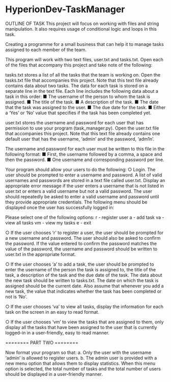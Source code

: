 # HyperionDev-TaskManager
OUTLINE OF TASK 
This project will focus on working with files and string manipulation. 
It also requires usage of conditional logic and loops in this task.

Creating a programme for a small business that can help it to manage tasks assigned to each member of the team.

This program will work with two text files, user.txt and tasks.txt. Open each of the files that accompany this project and take note of the following:

tasks.txt stores a list of all the tasks that the team is working on.
Open the tasks.txt file that accompanies this project. 
Note that this text file already contains data about two tasks. 
The data for each task is stored on a separate line in the text file. 
Each line includes the following data about a task in this order:
■ The username of the person to whom the task is assigned.
■ The title of the task.
■ A description of the task.
■ The date that the task was assigned to the user.
■ The due date for the task.
■ Either a ‘Yes’ or ‘No’ value that specifies if the task has been
completed yet.

user.txt stores the username and password for each user that has permission to use your program (task_manager.py). 
Open the user.txt file that accompanies this project. 
Note that this text file already contains one default user that has the username, ‘admin’ and the password, ‘adm1n’.

The username and password for each user must be written to this file in the following format:
■ First, the username followed by a comma, a space and then the password.
■ One username and corresponding password per line.

Your program should allow your users to do the following:
○ Login. The user should be prompted to enter a username and password.
A list of valid usernames and passwords are stored in a text file called user.txt.
Display an appropriate error message if the user enters a username that is not listed in user.txt or enters a valid username but not a valid password.
The user should repeatedly be asked to enter a valid username and password until they provide appropriate credentials.
The following menu should be displayed once the user has successfully logged in:

Please select one of the following options:
r - register user
a - add task
va - view all tasks
vm - view my tasks
e - exit

○ If the user chooses ‘r’ to register a user, the user should be prompted for a new username and password.
The user should also be asked to confirm the password.
If the value entered to confirm the password matches the value of the password,
the username and password should be written to user.txt in the appropriate format.

○ If the user chooses ‘a’ to add a task, the user should be prompted to enter the username of the person the task is assigned to,
the title of the task, a description of the task and the due date of the task.
The data about the new task should be written to tasks.txt.
The date on which the task is assigned should be the current date.
Also assume that whenever you add a new task, the value that indicates whether the task has been completed or not is ‘No’.

○ If the user chooses ‘va’ to view all tasks, display the information for each task on the screen in an easy to read format.

○ If the user chooses ‘vm’ to view the tasks that are assigned to them,
only display all the tasks that have been assigned to the user that is currently logged-in in a user-friendly, easy to read manner.


======== PART TWO ========

Now format your program so that:
a. Only the user with the username ‘admin’ is allowed to register
users.
b. The admin user is provided with a new menu option that allows them to display statistics.
When this menu option is selected, the total number of tasks and the total number of users should be displayed in a user-friendly manner.
